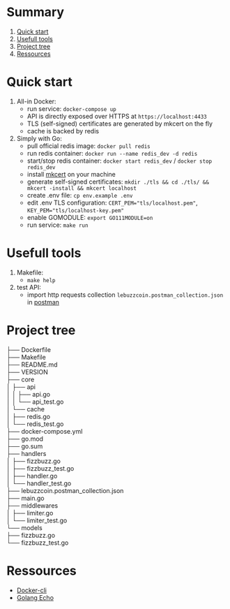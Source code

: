 # Summary
1. [Quick start](#quick-start)
2. [Usefull tools](#usefull-tools)
3. [Project tree](#project-tree)
4. [Ressources](#ressources)

# Quick start

1. All-in Docker:
   * run service: `docker-compose up`
   * API is directly exposed over HTTPS at `https://localhost:4433`
   * TLS (self-signed) certificates are generated by mkcert on the fly
   * cache is backed by redis
2. Simply with Go:
   * pull official redis image: `docker pull redis`
   * run redis container: `docker run --name redis_dev -d redis`
   * start/stop redis container: `docker start redis_dev` / `docker stop redis_dev`
   * install [mkcert](https://blog.filippo.io/mkcert-valid-https-certificates-for-localhost/) on your machine
   * generate self-signed certificates: `mkdir ./tls && cd ./tls/ && mkcert -install && mkcert localhost`
   * create .env file: `cp env.example .env`
   * edit .env TLS configuration: `CERT_PEM="tls/localhost.pem"`, `KEY_PEM="tls/localhost-key.pem"`
   * enable GOMODULE: `export GO111MODULE=on`
   * run service: `make run`
   
# Usefull tools

1. Makefile:
   * `make help`
2. test API:
   * import http requests collection `lebuzzcoin.postman_collection.json` in [postman](https://www.getpostman.com)

# Project tree

├── Dockerfile\
├── Makefile\
├── README.md\
├── VERSION\
├── core\
│   ├── api\
│   │   ├── api.go\
│   │   └── api_test.go\
│   └── cache\
│       ├── redis.go\
│       └── redis_test.go\
├── docker-compose.yml\
├── go.mod\
├── go.sum\
├── handlers\
│   ├── fizzbuzz.go\
│   ├── fizzbuzz_test.go\
│   ├── handler.go\
│   └── handler_test.go\
├── lebuzzcoin.postman_collection.json\
├── main.go\
├── middlewares\
│   ├── limiter.go\
│   └── limiter_test.go\
└── models\
    ├── fizzbuzz.go\
    └── fizzbuzz_test.go

# Ressources

* [Docker-cli](https://docs.docker.com/engine/reference/commandline/cli/)
* [Golang Echo](https://github.com/labstack/echo)

